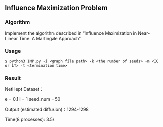 ## Influence Maximization Problem

### Algorithm

Implement the algorithm described in “Influence Maximization in Near-Linear Time: A Martingale Approach” 

### Usage

```shell
$ python3 IMP.py -i <graph file path> -k <the number of seeds> -m <IC or LT> -t <termination time> 
```

### Result

NetHept Dataset：

e = 0.1 l = 1 seed_num = 50 

Output (estimated diffusion)：1294-1298

Time(8 processes): 3.5s



